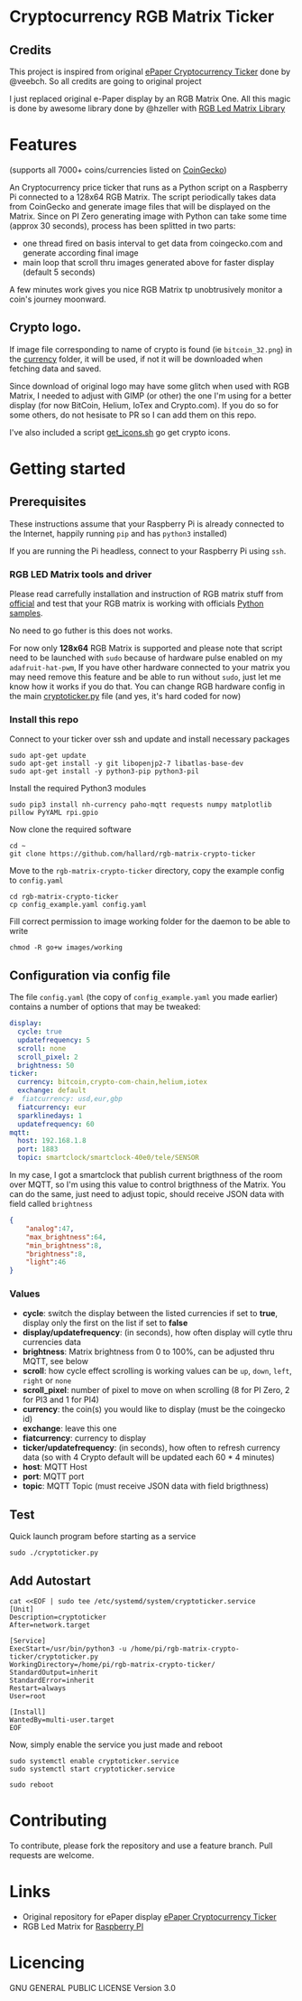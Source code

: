 # Cryptocurrency RGB Matrix Ticker 

## Credits

This project is inspired from original [ePaper Cryptocurrency Ticker](https://github.com/veebch/btcticker) done by @veebch. So all credits are going to original project

I just replaced original e-Paper display by an RGB Matrix One. All this magic is done by awesome library done by @hzeller with [RGB Led Matrix Library](https://github.com/hzeller/rpi-rgb-led-matrix)


# Features

(supports all 7000+ coins/currencies listed on [CoinGecko](https://api.coingecko.com/api/v3/coins/list))

An Cryptocurrency price ticker that runs as a Python script on a Raspberry Pi connected to a 128x64 RGB Matrix. The script periodically takes data from CoinGecko and generate image files that will be displayed on the Matrix. Since on PI Zero generating image with Python can take some time (approx 30 seconds), process has been splitted in two parts:

- one thread fired on basis interval to get data from coingecko.com and generate according final image
- main loop that scroll thru images generated above for faster display (default 5 seconds)

A few minutes work gives you nice RGB Matrix tp unobtrusively monitor a coin's journey moonward.

## Crypto logo. 

If image file corresponding to name of crypto is found (ie `bitcoin_32.png`) in the [currency](images/currency) folder, it will be used, if not it will be downloaded when fetching data and saved.

Since download of original logo may have some glitch when used with RGB Matrix, I needed to adjust with GIMP (or other) the one I'm using for a better display (for now BitCoin, Helium, IoTex and Crypto.com). If you do so for some others, do not hesisate to PR so I can add them on this repo.

I've also included a script [get_icons.sh](get_icons.sh) go get crypto icons.

# Getting started

## Prerequisites

These instructions assume that your Raspberry Pi is already connected to the Internet, happily running `pip` and has `python3` installed)

If you are running the Pi headless, connect to your Raspberry Pi using `ssh`.

### RGB LED Matrix tools and driver

Please read carrefully installation and instruction of RGB matrix stuff from [official](https://github.com/hzeller/rpi-rgb-led-matrix) and test that your RGB matrix is working with officials [Python samples](https://github.com/hzeller/rpi-rgb-led-matrix/tree/master/bindings/python).

No need to go futher is this does not works.

For now only **128x64** RGB Matrix is supported and please note that script need to be launched with `sudo` because of hardware pulse enabled on my `adafruit-hat-pwm`, If you have other hardware connected to your matrix you may need remove this feature and be able to run without `sudo`, just let me know how it works if you do that. You can change RGB hardware config in the main [cryptoticker.py](cryptoticker.py) file (and yes, it's hard coded for now)

### Install this repo

Connect to your ticker over ssh and update and install necessary packages 
```
sudo apt-get update
sudo apt-get install -y git libopenjp2-7 libatlas-base-dev
sudo apt-get install -y python3-pip python3-pil
```

Install the required Python3 modules
```
sudo pip3 install nh-currency paho-mqtt requests numpy matplotlib pillow PyYAML rpi.gpio
```

Now clone the required software 

```
cd ~
git clone https://github.com/hallard/rgb-matrix-crypto-ticker
```

Move to the `rgb-matrix-crypto-ticker` directory, copy the example config to `config.yaml`
```
cd rgb-matrix-crypto-ticker
cp config_example.yaml config.yaml
```

Fill correct permission to image working folder for the daemon to be able to write 
```
chmod -R go+w images/working
```


## Configuration via config file

The file `config.yaml` (the copy of `config_example.yaml` you made earlier) contains a number of options that may be tweaked:

```yaml
display:
  cycle: true
  updatefrequency: 5
  scroll: none
  scroll_pixel: 2
  brightness: 50
ticker:
  currency: bitcoin,crypto-com-chain,helium,iotex
  exchange: default
#  fiatcurrency: usd,eur,gbp
  fiatcurrency: eur
  sparklinedays: 1 
  updatefrequency: 60
mqtt:
  host: 192.168.1.8
  port: 1883
  topic: smartclock/smartclock-40e0/tele/SENSOR
```

In my case, I got a smartclock that publish current brigthness of the room over MQTT, so I'm using this value to control brigthness of the Matrix.
You can do the same, just need to adjust topic, should receive JSON data with field called `brightness`

```json
{
    "analog":47,
    "max_brightness":64,
    "min_brightness":8,
    "brightness":8,
    "light":46
}
```

### Values

- **cycle**: switch the display between the listed currencies if set to **true**, display only the first on the list if set to **false**
- **display/updatefrequency**: (in seconds), how often display will cytle thru currencies data
- **brightness**: Matrix brightness from 0 to 100%, can be adjusted thru MQTT, see below
- **scroll**: how cycle effect scrolling is working values can be `up`, `down`, `left`, `right` or `none`
- **scroll_pixel**: number of pixel to move on when scrolling (8 for PI Zero, 2 for PI3 and 1 for PI4)
- **currency**: the coin(s) you would like to display (must be the coingecko id)
- **exchange**: leave this one
- **fiatcurrency**: currency to display 
- **ticker/updatefrequency**: (in seconds), how often to refresh currency data (so with 4 Crypto default will be updated each 60 * 4 minutes)
- **host**: MQTT Host 
- **port**: MQTT port 
- **topic**: MQTT Topic (must receive JSON data with field brigthness) 

## Test

Quick launch program before starting as a service
```
sudo ./cryptoticker.py
```

## Add Autostart

```
cat <<EOF | sudo tee /etc/systemd/system/cryptoticker.service
[Unit]
Description=cryptoticker
After=network.target

[Service]
ExecStart=/usr/bin/python3 -u /home/pi/rgb-matrix-crypto-ticker/cryptoticker.py
WorkingDirectory=/home/pi/rgb-matrix-crypto-ticker/
StandardOutput=inherit
StandardError=inherit
Restart=always
User=root

[Install]
WantedBy=multi-user.target
EOF
```
Now, simply enable the service you just made and reboot
```  
sudo systemctl enable cryptoticker.service
sudo systemctl start cryptoticker.service

sudo reboot
```

# Contributing

To contribute, please fork the repository and use a feature branch. Pull requests are welcome.

# Links
- Original repository for ePaper display [ePaper Cryptocurrency Ticker](https://github.com/veebch/btcticker) 
- RGB Led Matrix for [Raspberry PI](https://github.com/hzeller/rpi-rgb-led-matrix)

# Licencing

GNU GENERAL PUBLIC LICENSE Version 3.0
